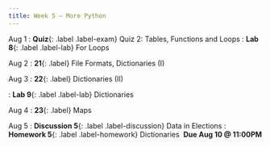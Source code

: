 ```yaml
---
title: Week 5 — More Python
---
```


Aug 1
: **Quiz**{: .label .label-exam} Quiz 2: Tables, Functions and Loops
: **Lab 8**{: .label .label-lab} For Loops

Aug 2
: **21**{: .label} File Formats, Dictionaries (I)
  <!--: [Slides](#) &#8226; [Code](#)-->
  <!--: *Optional Reading*-->

Aug 3
: **22**{: .label} Dictionaries (II)
  <!--: [Slides](#) &#8226; [Code](#)-->
  <!--: *Optional Reading*-->
: **Lab 9**{: .label .label-lab} Dictionaries

Aug 4
: **23**{: .label} Maps
  <!--: [Slides](#) &#8226; [Code](#)-->
  <!--: *Optional Reading*-->

Aug 5
: **Discussion 5**{: .label .label-discussion} Data in Elections
: **Homework 5**{: .label .label-homework} Dictionaries &nbsp;**Due Aug 10 @ 11:00PM**
